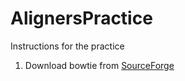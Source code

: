 # AlignersPractice

Instructions for the practice

1. Download bowtie from [SourceForge](https://sourceforge.net/projects/bowtie-bio/files/bowtie/1.2.1.1)
